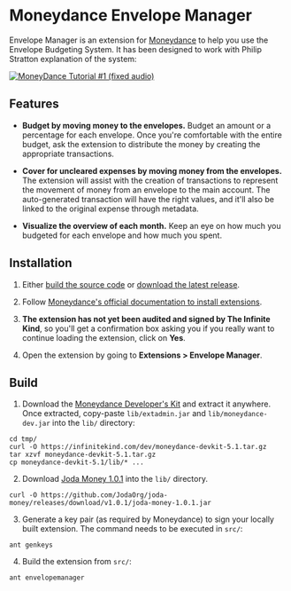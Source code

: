 # Moneydance Envelope Manager

Envelope Manager is an extension for [Moneydance](https://moneydance.com/) to help you use the Envelope Budgeting
System. It has been designed to work with Philip Stratton explanation of the system:

[![MoneyDance Tutorial #1 (fixed audio)](https://img.youtube.com/vi/eIcsMHL0NJ0/0.jpg)](https://www.youtube.com/watch?v=eIcsMHL0NJ0 "MoneyDance Tutorial #1 (fixed audio)")

## Features

* **Budget by moving money to the envelopes.** Budget an amount or a percentage for each envelope. Once you're comfortable
  with the entire budget, ask the extension to distribute the money by creating the appropriate transactions.
  
* **Cover for uncleared expenses by moving money from the envelopes.** The extension will assist with the creation of
  transactions to represent the movement of money from an envelope to the main account. The auto-generated transaction
  will have the right values, and it'll also be linked to the original expense through metadata.
  
* **Visualize the overview of each month.** Keep an eye on how much you budgeted for each envelope and how much you spent.

## Installation

1. Either [build the source code](#build) or [download the latest release](https://github.com/egrajeda/moneydance-envelope-manager/releases/latest).

2. Follow [Moneydance's official documentation to install extensions](https://help.infinitekind.com/support/solutions/articles/80000682003-installing-extensions).

3. **The extension has not yet been audited and signed by The Infinite Kind**, so you'll get a confirmation box asking you if
   you really want to continue loading the extension, click on **Yes**.
   
4. Open the extension by going to **Extensions > Envelope Manager**.

## Build

1. Download the [Moneydance Developer's Kit](https://infinitekind.com/dev/moneydance-devkit-5.1.tar.gz) and extract it
   anywhere. Once extracted, copy-paste `lib/extadmin.jar` and `lib/moneydance-dev.jar` into the `lib/` directory:

```shell
cd tmp/
curl -O https://infinitekind.com/dev/moneydance-devkit-5.1.tar.gz
tar xzvf moneydance-devkit-5.1.tar.gz
cp moneydance-devkit-5.1/lib/* ... 
```

2. Download [Joda Money 1.0.1](https://www.joda.org/joda-money/) into the `lib/` directory.

```shell
curl -O https://github.com/JodaOrg/joda-money/releases/download/v1.0.1/joda-money-1.0.1.jar 
```

3. Generate a key pair (as required by Moneydance) to sign your locally built extension. The command needs to be 
   executed in `src/`:

```shell
ant genkeys
```

4. Build the extension from `src/`:

```shell
ant envelopemanager
```
